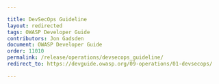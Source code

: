 ```yaml
---

title: DevSecOps Guideline
layout: redirected
tags: OWASP Developer Guide
contributors: Jon Gadsden
document: OWASP Developer Guide
order: 11010
permalink: /release/operations/devsecops_guideline/
redirect_to: https://devguide.owasp.org/09-operations/01-devsecops/

---
```

